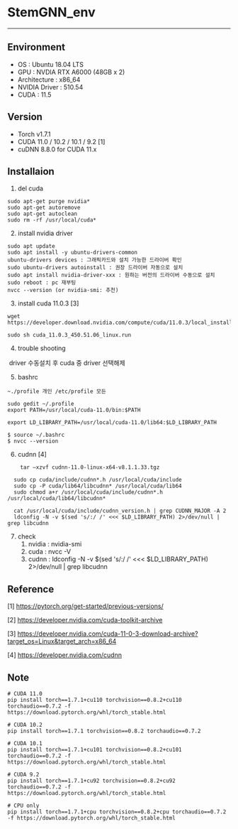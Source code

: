 # StemGNN_env

---

## Environment

- OS : Ubuntu 18.04 LTS
- GPU : NVDIA RTX A6000 (48GB x 2)
- Architecture : x86_64
- NVIDIA Driver : 510.54
- CUDA : 11.5

## Version

- Torch v1.7.1
- CUDA 11.0 / 10.2 / 10.1 / 9.2 [1]
- cuDNN 8.8.0 for CUDA 11.x

## Installaion

1. del cuda

```
sudo apt-get purge nvidia* 
sudo apt-get autoremove
sudo apt-get autoclean
sudo rm -rf /usr/local/cuda*
```

2. install nvidia driver

```
sudo apt update
sudo apt install -y ubuntu-drivers-common
ubuntu-drivers devices : 그래픽카드와 설치 가능한 드라이버 확인
sudo ubuntu-drivers autoinstall : 권장 드라이버 자동으로 설치
sudo apt install nvidia-driver-xxx : 원하는 버전의 드라이버 수동으로 설치
sudo reboot : pc 재부팅
nvcc --version (or nvidia-smi: 추천)
```

3. install cuda 11.0.3 [3]

```
wget https://developer.download.nvidia.com/compute/cuda/11.0.3/local_installers/cuda_11.0.3_450.51.06_linux.run

sudo sh cuda_11.0.3_450.51.06_linux.run
```

4. trouble shooting

​	driver 수동설치 후 cuda 중 driver 선택해제

5. bashrc

```
~./profile 개인 /etc/profile 모든

sudo gedit ~/.profile
export PATH=/usr/local/cuda-11.0/bin:$PATH

export LD_LIBRARY_PATH=/usr/local/cuda-11.0/lib64:$LD_LIBRARY_PATH
```

```
$ source ~/.bashrc
$ nvcc --version
```

6. cudnn [4]

```
	tar –xzvf cudnn-11.0-linux-x64-v8.1.1.33.tgz
 
  sudo cp cuda/include/cudnn*.h /usr/local/cuda/include
  sudo cp -P cuda/lib64/libcudnn* /usr/local/cuda/lib64
  sudo chmod a+r /usr/local/cuda/include/cudnn*.h /usr/local/cuda/lib64/libcudnn*

  cat /usr/local/cuda/include/cudnn_version.h | grep CUDNN_MAJOR -A 2
  ldconfig -N -v $(sed 's/:/ /' <<< $LD_LIBRARY_PATH) 2>/dev/null | grep libcudnn

```

7. check
   1. nvidia  : nvidia-smi
   2. cuda  : nvcc -V
   3. cudnn  : ldconfig -N -v $(sed 's/:/ /' <<< $LD_LIBRARY_PATH) 2>/dev/null | grep libcudnn

## Reference

[1] https://pytorch.org/get-started/previous-versions/

[2] https://developer.nvidia.com/cuda-toolkit-archive

[3] https://developer.nvidia.com/cuda-11-0-3-download-archive?target_os=Linux&target_arch=x86_64

[4] https://developer.nvidia.com/cudnn

## Note

```
# CUDA 11.0
pip install torch==1.7.1+cu110 torchvision==0.8.2+cu110 torchaudio==0.7.2 -f https://download.pytorch.org/whl/torch_stable.html

# CUDA 10.2
pip install torch==1.7.1 torchvision==0.8.2 torchaudio==0.7.2

# CUDA 10.1
pip install torch==1.7.1+cu101 torchvision==0.8.2+cu101 torchaudio==0.7.2 -f https://download.pytorch.org/whl/torch_stable.html

# CUDA 9.2
pip install torch==1.7.1+cu92 torchvision==0.8.2+cu92 torchaudio==0.7.2 -f https://download.pytorch.org/whl/torch_stable.html

# CPU only
pip install torch==1.7.1+cpu torchvision==0.8.2+cpu torchaudio==0.7.2 -f https://download.pytorch.org/whl/torch_stable.html
```